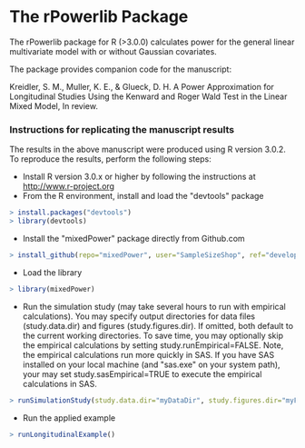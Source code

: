 The rPowerlib Package
=========================

The rPowerlib package for R (>3.0.0) calculates power for the general
linear multivariate model with or without Gaussian covariates.  

The package provides companion code for the manuscript:

Kreidler, S. M., Muller, K. E., & Glueck, D. H. 
A Power Approximation for Longitudinal Studies Using the 
Kenward and Roger Wald Test in the Linear Mixed Model, In review.

### Instructions for replicating the manuscript results 

The results in the above manuscript were produced using R version 3.0.2. To reproduce the results,
perform the following steps:

* Install R version 3.0.x or higher by following the instructions at http://www.r-project.org
* From the R environment, install and load the "devtools" package
```R
> install.packages("devtools")
> library(devtools)
```
* Install the "mixedPower" package directly from Github.com
```R
> install_github(repo="mixedPower", user="SampleSizeShop", ref="develop")
```
* Load the library
```R
> library(mixedPower)
```
* Run the simulation study (may take several hours to run with empirical calculations). You may specify output directories for data files (study.data.dir) and figures (study.figures.dir). If omitted, both default to the current working directories. To save time, you may optionally skip the empirical calculations by setting study.runEmpirical=FALSE. Note, the empirical calculations run more quickly in SAS.  If you have SAS installed on 
your local machine (and "sas.exe" on your system path), your may set study.sasEmpirical=TRUE to execute the
empirical calculations in SAS.
```R
> runSimulationStudy(study.data.dir="myDataDir", study.figures.dir="myFiguresDir", study.runEmpirical=TRUE)
```
* Run the applied example
```R
> runLongitudinalExample()
```

